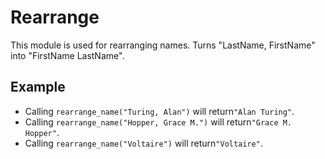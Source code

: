 Rearrange
=========

This module is used for rearranging names.
Turns "LastName, FirstName" into "FirstName LastName". 

## Example

 * Calling `rearrange_name("Turing, Alan")` will return`"Alan Turing"`.
 * Calling `rearrange_name("Hopper, Grace M.")` will return`"Grace M. Hopper"`.
 * Calling `rearrange_name("Voltaire")` will return`"Voltaire"`.
